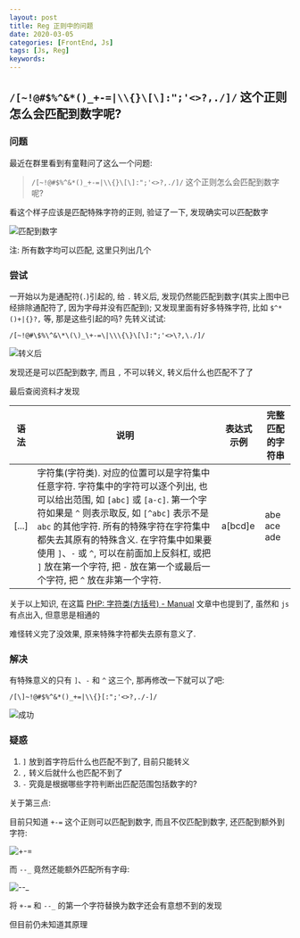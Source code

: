 ```yaml
---
layout: post
title: Reg 正则中的问题
date: 2020-03-05
categories: [FrontEnd, Js]
tags: [Js, Reg]
keywords:
---
```


## `/[~!@#$%^&*()_+-=|\\{}\[\]:";'<>?,./]/` 这个正则怎么会匹配到数字呢?

### 问题

最近在群里看到有童鞋问了这么一个问题:

> `/[~!@#$%^&*()_+-=|\\{}\[\]:";'<>?,./]/` 这个正则怎么会匹配到数字呢?

看这个样子应该是匹配特殊字符的正则, 验证了一下, 发现确实可以匹配数字

![匹配到数字](/img/reg/002.png)

注: 所有数字均可以匹配, 这里只列出几个

### 尝试

一开始以为是通配符(`.`)引起的, 给 `.` 转义后, 发现仍然能匹配到数字(其实上图中已经排除通配符了, 因为字母并没有匹配到); 又发现里面有好多特殊字符, 比如 `$^*()+|{}?,` 等, 那是这些引起的吗? 先转义试试:

`/[~!@#\$%\^&\*\(\)_\+-=\|\\\{\}\[\]:";'<>\?,\./]/`

![转义后](/img/reg/003.png)

发现还是可以匹配到数字, 而且 `,` 不可以转义, 转义后什么也匹配不了了

最后查阅资料才发现

| 语法   | 说明                                                                                                                                                                                                                                                                        | 表达式示例 | 完整匹配的字符串 |
|--------|-----------------------------------------------------------------------------------------------------------------------------------------------------------------------------------------------------------------------------------------------------------------------------|----------|---------------|
| [...] | 字符集(字符类). 对应的位置可以是字符集中任意字符. 字符集中的字符可以逐个列出, 也可以给出范围, 如 `[abc]` 或 `[a-c]`. 第一个字符如果是 `^` 则表示取反, 如 `[^abc]` 表示不是 `abc` 的其他字符. 所有的特殊字符在字符集中都失去其原有的特殊含义. 在字符集中如果要使用 `]`、`-` 或 `^`, 可以在前面加上反斜杠, 或把 `]` 放在第一个字符, 把 `-` 放在第一个或最后一个字符, 把 `^` 放在非第一个字符. | a[bcd]e  | abe ace ade   |

关于以上知识, 在这篇 [PHP: 字符类(方括号) - Manual](https://www.php.net/manual/zh/regexp.reference.character-classes.php) 文章中也提到了, 虽然和 `js` 有点出入, 但意思是相通的

难怪转义完了没效果, 原来特殊字符都失去原有意义了.

### 解决

有特殊意义的只有 `]`、`-` 和 `^` 这三个, 那再修改一下就可以了吧:

`/[\]~!@#$%^&*()_+=|\\{}[:";'<>?,./-]/`

![成功](/img/reg/004.png)

### 疑惑

1. `]` 放到首字符后什么也匹配不到了, 目前只能转义
2. `,` 转义后就什么也匹配不到了
3. `-` 究竟是根据哪些字符判断出匹配范围包括数字的?

关于第三点:

目前只知道 `+-=` 这个正则可以匹配到数字, 而且不仅匹配到数字, 还匹配到额外到字符:

![+-=](/img/reg/005.png)

而 `--_` 竟然还能额外匹配所有字母:

![--_](/img/reg/006.png)

将 `+-=` 和 `--_` 的第一个字符替换为数字还会有意想不到的发现

但目前仍未知道其原理
